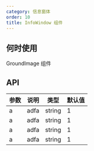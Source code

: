 ```yaml
---
category: 信息窗体
order: 10
title: InfoWindow 组件
---
```



## 何时使用

GroundImage 组件

## API

| 参数 | 说明 | 类型 | 默认值  |
|-----|------|------|-------|
| a | adfa | string | 1 |
| a | adfa | string | 1 |
| a | adfa | string | 1 |
| a | adfa | string | 1 |